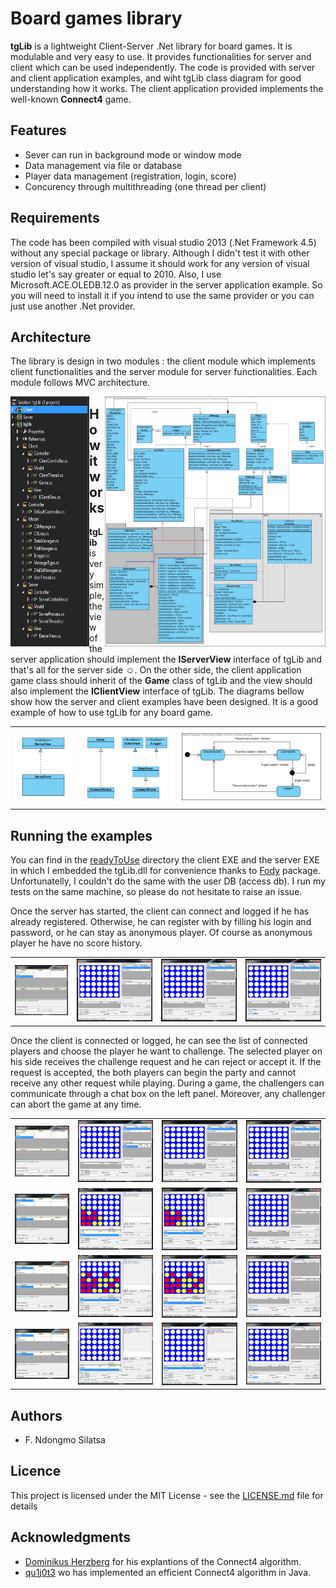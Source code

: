 # Board games library
**tgLib** is a lightweight Client-Server .Net library for board games. It is modulable and very easy to use. It provides functionalities for server and client which can be used independently. The code is provided with server and client application examples, and wiht tgLib class diagram for good understanding how it works. The client application provided implements the well-known **Connect4** game.
  
  ## Features
  
  - Sever can run in background mode or window mode
  - Data management via file or database
  - Player data management (registration, login, score)
  - Concurency through multithreading (one thread per client)
  
  ## Requirements
  
  The code has been compiled with visual studio 2013 (.Net Framework 4.5) without any special package or library. Although I didn't test     it with other version of visual studio, I assume it should work for any version of visual studio let's say greater or equal to 2010.       Also, I use Microsoft.ACE.OLEDB.12.0 as provider in the server application example. So you will need to install it if you intend to use   the same provider or you can just use another .Net provider.
  
  ## Architecture
  
  The library is design in two modules : the client module which implements client functionalities and the server module for server         functionalities. Each module follows MVC architecture.
  
  <img src="https://github.com/ndongmo/Board-games-library/blob/master/project_architecture.PNG" align="left" width="25%" height="400"      alt="Project architecture">
  <img src="https://github.com/ndongmo/Board-games-library/blob/master/tgLib_Class_diagram.jpg" align="right" width="70%" height="400"      alt="tgLib class diagram">
  
  ## How it works
  
  **tgLib** is very simple, the view of the server application should implement the **IServerView** interface of tgLib and that's all     for the server side :relaxed:. On the other side, the client application game class should inherit of the **Game** class of tgLib and   the view should also implement the **IClientView** interface of tgLib. The diagrams bellow show how the server and client examples       have been designed. It is a good example of how to use tgLib for any board game.
  
  <table style="width:100%">
  <tr>
    <td>
      <img src="https://github.com/ndongmo/Board-games-library/blob/master/ServerApp_Class_diagram.PNG" alt="Server App class diagram"/>
    </td>
    <td>
     <img src="https://github.com/ndongmo/Board-games-library/blob/master/ClientApp_Class_diagram.PNG" alt="Client App class diagram" />
    </td>
    <td>
      <img src="https://github.com/ndongmo/Board-games-library/blob/master/Client_stateMachine_diagram.jpg" alt="Client state machine           diagram"/>
    </td>
  </tr>
 </table>

## Running the examples
You can find in the [readyToUse](https://github.com/ndongmo/Board-games-library/blob/master/readyToUse) directory the client EXE and the server EXE in which I embedded the tgLib.dll for convenience thanks to [Fody](https://github.com/Fody/Costura) package. Unfortunatelly, I couldn't do the same with the user DB (access db). I run my tests on the same machine, so please do not hesitate to raise an issue.

Once the server has started, the client can connect and logged if he has already registered. Otherwise, he can register with by filling his login and password, or he can stay as anonymous player. Of course as anonymous player he have no score history.

<table style="width:100%">
  <tr>
    <td>
      <img src="https://github.com/ndongmo/Board-games-library/blob/master/server_1.PNG" />
    </td>
    <td>
      <img src="https://github.com/ndongmo/Board-games-library/blob/master/client_1_1.PNG" />
    </td>
    <td>
     <img src="https://github.com/ndongmo/Board-games-library/blob/master/client_2_1.PNG" />
    </td>
    <td>
      <img src="https://github.com/ndongmo/Board-games-library/blob/master/client_3_1.PNG" />
    </td>
  </tr>
 </table>
 
 Once the client is connected or logged, he can see the list of connected players and choose the player he want to challenge. The selected player on his side receives the challenge request and he can reject or accept it. If the request is accepted, the both players can begin the party and cannot receive any other request while playing. During a game, the challengers can communicate through a chat box on the left panel. Moreover, any challenger can abort the game at any time.
 
<table style="width:100%">
  <tr>
    <td>
      <img src="https://github.com/ndongmo/Board-games-library/blob/master/server_1.PNG" />
    </td>
    <td>
      <img src="https://github.com/ndongmo/Board-games-library/blob/master/client_1_2.PNG" />
    </td>
    <td>
     <img src="https://github.com/ndongmo/Board-games-library/blob/master/client_2_2.PNG" />
    </td>
    <td>
      <img src="https://github.com/ndongmo/Board-games-library/blob/master/client_3_1.PNG" />
    </td>
  </tr>
  <tr>
    <td>
      <img src="https://github.com/ndongmo/Board-games-library/blob/master/server_2.PNG" />
    </td>
    <td>
      <img src="https://github.com/ndongmo/Board-games-library/blob/master/client_1_4.PNG" />
    </td>
    <td>
     <img src="https://github.com/ndongmo/Board-games-library/blob/master/client_2_4.PNG" />
    </td>
    <td>
      <img src="https://github.com/ndongmo/Board-games-library/blob/master/client_3_3.PNG" />
    </td>
  </tr>
  <tr>
    <td>
      <img src="https://github.com/ndongmo/Board-games-library/blob/master/server_2.PNG" />
    </td>
    <td>
      <img src="https://github.com/ndongmo/Board-games-library/blob/master/client_1_5.PNG" />
    </td>
    <td>
     <img src="https://github.com/ndongmo/Board-games-library/blob/master/client_2_5.PNG" />
    </td>
    <td>
      <img src="https://github.com/ndongmo/Board-games-library/blob/master/client_3_3.PNG" />
    </td>
  </tr>
   <tr>
    <td>
      <img src="https://github.com/ndongmo/Board-games-library/blob/master/server_2.PNG" />
    </td>
    <td>
      <img src="https://github.com/ndongmo/Board-games-library/blob/master/client_1_6.PNG" />
    </td>
    <td>
     <img src="https://github.com/ndongmo/Board-games-library/blob/master/client_2_6.PNG" />
    </td>
    <td>
      <img src="https://github.com/ndongmo/Board-games-library/blob/master/client_3_3.PNG" />
    </td>
  </tr>
 </table>
 
## Authors

* F. Ndongmo Silatsa

## Licence

This project is licensed under the MIT License - see the [LICENSE.md](https://github.com/ndongmo/Board-games-library/blob/master/LICENSE.md) file for details

## Acknowledgments

* [Dominikus Herzberg](https://github.com/ndongmo/BitboardC4/blob/master/BitboardDesign.md) for his explantions of the Connect4 algorithm.
* [qu1j0t3](https://github.com/qu1j0t3/fhourstones) wo has implemented an efficient Connect4 algorithm in Java.

 

